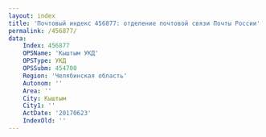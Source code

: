 ```yaml
---
layout: index
title: 'Почтовый индекс 456877: отделение почтовой связи Почты России'
permalink: /456877/
data:
    Index: 456877
    OPSName: 'Кыштым УКД'
    OPSType: УКД
    OPSSubm: 454700
    Region: 'Челябинская область'
    Autonom: ''
    Area: ''
    City: Кыштым
    City1: ''
    ActDate: '20170623'
    IndexOld: ''
---
```

